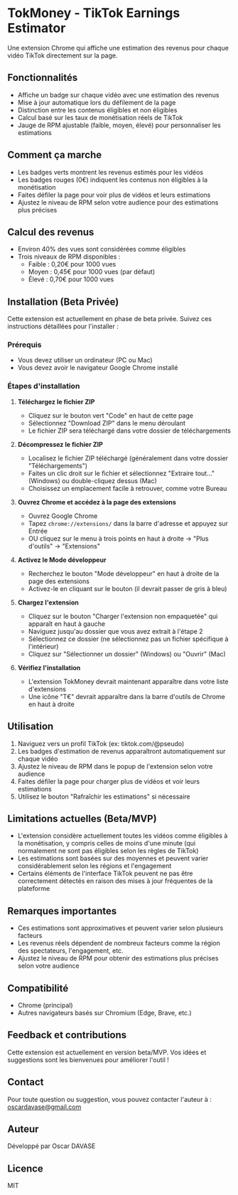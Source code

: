 # TokMoney - TikTok Earnings Estimator

Une extension Chrome qui affiche une estimation des revenus pour chaque vidéo TikTok directement sur la page.

## Fonctionnalités

- Affiche un badge sur chaque vidéo avec une estimation des revenus
- Mise à jour automatique lors du défilement de la page
- Distinction entre les contenus éligibles et non éligibles
- Calcul basé sur les taux de monétisation réels de TikTok
- Jauge de RPM ajustable (faible, moyen, élevé) pour personnaliser les estimations

## Comment ça marche

- Les badges verts montrent les revenus estimés pour les vidéos
- Les badges rouges (0€) indiquent les contenus non éligibles à la monétisation
- Faites défiler la page pour voir plus de vidéos et leurs estimations
- Ajustez le niveau de RPM selon votre audience pour des estimations plus précises

## Calcul des revenus

- Environ 40% des vues sont considérées comme éligibles
- Trois niveaux de RPM disponibles :
  - Faible : 0,20€ pour 1000 vues
  - Moyen : 0,45€ pour 1000 vues (par défaut)
  - Élevé : 0,70€ pour 1000 vues

## Installation (Beta Privée)

Cette extension est actuellement en phase de beta privée. Suivez ces instructions détaillées pour l'installer :

### Prérequis
- Vous devez utiliser un ordinateur (PC ou Mac)
- Vous devez avoir le navigateur Google Chrome installé

### Étapes d'installation

1. **Téléchargez le fichier ZIP**
   - Cliquez sur le bouton vert "Code" en haut de cette page
   - Sélectionnez "Download ZIP" dans le menu déroulant
   - Le fichier ZIP sera téléchargé dans votre dossier de téléchargements

2. **Décompressez le fichier ZIP**
   - Localisez le fichier ZIP téléchargé (généralement dans votre dossier "Téléchargements")
   - Faites un clic droit sur le fichier et sélectionnez "Extraire tout..." (Windows) ou double-cliquez dessus (Mac)
   - Choisissez un emplacement facile à retrouver, comme votre Bureau

3. **Ouvrez Chrome et accédez à la page des extensions**
   - Ouvrez Google Chrome
   - Tapez `chrome://extensions/` dans la barre d'adresse et appuyez sur Entrée
   - OU cliquez sur le menu à trois points en haut à droite → "Plus d'outils" → "Extensions"

4. **Activez le Mode développeur**
   - Recherchez le bouton "Mode développeur" en haut à droite de la page des extensions
   - Activez-le en cliquant sur le bouton (il devrait passer de gris à bleu)

5. **Chargez l'extension**
   - Cliquez sur le bouton "Charger l'extension non empaquetée" qui apparaît en haut à gauche
   - Naviguez jusqu'au dossier que vous avez extrait à l'étape 2
   - Sélectionnez ce dossier (ne sélectionnez pas un fichier spécifique à l'intérieur)
   - Cliquez sur "Sélectionner un dossier" (Windows) ou "Ouvrir" (Mac)

6. **Vérifiez l'installation**
   - L'extension TokMoney devrait maintenant apparaître dans votre liste d'extensions
   - Une icône "T€" devrait apparaître dans la barre d'outils de Chrome en haut à droite

## Utilisation

1. Naviguez vers un profil TikTok (ex: tiktok.com/@pseudo)
2. Les badges d'estimation de revenus apparaîtront automatiquement sur chaque vidéo
3. Ajustez le niveau de RPM dans le popup de l'extension selon votre audience
4. Faites défiler la page pour charger plus de vidéos et voir leurs estimations
5. Utilisez le bouton "Rafraîchir les estimations" si nécessaire

## Limitations actuelles (Beta/MVP)

- L'extension considère actuellement toutes les vidéos comme éligibles à la monétisation, y compris celles de moins d'une minute (qui normalement ne sont pas éligibles selon les règles de TikTok)
- Les estimations sont basées sur des moyennes et peuvent varier considérablement selon les régions et l'engagement
- Certains éléments de l'interface TikTok peuvent ne pas être correctement détectés en raison des mises à jour fréquentes de la plateforme

## Remarques importantes

- Ces estimations sont approximatives et peuvent varier selon plusieurs facteurs
- Les revenus réels dépendent de nombreux facteurs comme la région des spectateurs, l'engagement, etc.
- Ajustez le niveau de RPM pour obtenir des estimations plus précises selon votre audience

## Compatibilité

- Chrome (principal)
- Autres navigateurs basés sur Chromium (Edge, Brave, etc.)

## Feedback et contributions

Cette extension est actuellement en version beta/MVP. Vos idées et suggestions sont les bienvenues pour améliorer l'outil !

## Contact

Pour toute question ou suggestion, vous pouvez contacter l'auteur à : oscardavase@gmail.com

## Auteur

Développé par Oscar DAVASE

## Licence

MIT
